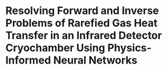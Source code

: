 # Resolving Forward and Inverse Problems of Rarefied Gas Heat Transfer in an Infrared Detector Cryochamber Using Physics-Informed Neural Networks

